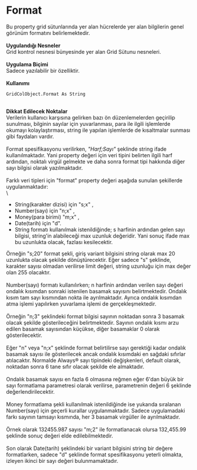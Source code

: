 # Format

Bu property grid sütunlarında yer alan hücrelerde yer alan bilgilerin genel görünüm formatını belirlemektedir.\
\
**Uygulandığı Nesneler**\
Grid kontrol nesnesi bünyesinde yer alan Grid Sütunu nesneleri.\
\
**Uygulama Biçimi**\
Sadece yazılabilir bir özelliktir.\
\
**Kullanımı**

```
GridColObject.Format As String
```

\
**Dikkat Edilecek Noktalar**\
Verilerin kullanıcı karşısına gelirken bazı ön düzenlemelerden geçirilip sunulması, bilginin sayılar için yuvarlanması, para ile ilgili işlemlerde okumayı kolaylaştırması, string ile yapılan işlemlerde de kısaltmalar sunması gibi faydaları vardır.\
\
Format spesifikasyonu verilirken, _"Harf;Sayı"_ şeklinde string ifade kullanılmaktadır. Yani property değeri için veri tipini belirten ilgili harf ardından, noktalı virgül gelmekte ve daha sonra format tipi hakkında diğer sayı bilgisi olarak yazılmaktadır.\
\
Farklı veri tipleri için "format" property değeri aşağıda sunulan şekillerde uygulanmaktadır:\
\


* String(karakter dizisi) için "s;x" ,
* Number(sayı) için "n;x" ,
* Money(para birimi) "m;x" ,
* Date(tarih) için "d".
* String formatı kullanılmak istenildiğinde; s harfinin ardından gelen sayı bilgisi, string'in alabileceği max uzunluk değeridir. Yani sonuç ifade max bu uzunlukta olacak, fazlası kesilecektir.

Örneğin "s;20" format şekli, giriş variant bilgisini string olarak max 20 uzunlukta olacak şekilde dönüştürecektir. Eğer sadece "s" şeklinde, karakter sayısı olmadan verilirse limit değeri, string uzunluğu için max değer olan 255 olacaktır.\
\
Number(sayı) formatı kullanılırken; n harfinin ardından verilen sayı değeri ondalık kısımdan sonraki istenilen basamak sayısını belirtmektedir. Ondalık kısım tam sayı kısmından nokta ile ayrılmaktadır. Ayrıca ondalık kısımdan atma işlemi yapılırken yuvarlama işlemi de gerçekleşmektedir.\
\
Örneğin "n;3" şeklindeki format bilgisi sayının noktadan sonra 3 basamak olacak şekilde gösterileceğini belirtmektedir. Sayının ondalık kısmı arzu edilen basamak sayısından küçükse, diğer basamaklar 0 olarak gösterilecektir.\
\
Eğer "n" veya "n;x" şeklinde format belirtilirse sayı gerektiği kadar ondalık basamak sayısı ile gösterilecek ancak ondalık kısımdaki en sağdaki sıfırlar atılacaktır. Normalde Always® sayı tipindeki değişkenleri, default olarak, noktadan sonra 6 tane sıfır olacak şekilde ele almaktadır.\
\
Ondalık basamak sayısı en fazla 6 olmasına reğmen eğer 6'dan büyük bir sayı formatlama parametresi olarak verilirse, parametrenin değeri 6 şeklinde değerlendirilecektir.\
\
Money formatlama şekli kullanılmak istenildiğinde ise yukarıda sıralanan Number(sayı) için geçerli kurallar uygulanmaktadır. Sadece uygulamadaki farkı sayının tamsayı kısmında, her 3 basamak virgüller ile ayrılmaktadır.\
\
Örnek olarak 132455.987 sayısı "m;2" ile formatlanacak olursa 132,455.99 şeklinde sonuç değeri elde edilebilmektedir.\
\
Son olarak Date(tarih) şeklindeki bir variant bilgisini string bir değere formatlarken, sadece "d" şeklinde format spesifikasyonu yeterli olmakta, izleyen ikinci bir sayı değeri bulunmamaktadır.
